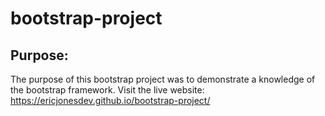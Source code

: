 # bootstrap-project
## Purpose:
The purpose of this bootstrap project was to demonstrate a knowledge of the bootstrap framework. Visit the live website: https://ericjonesdev.github.io/bootstrap-project/
